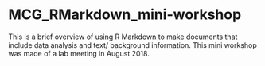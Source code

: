 # MCG_RMarkdown_mini-workshop
This is a brief overview of using R Markdown to make documents that include data analysis and text/ background information. This mini workshop was made of a lab meeting in August 2018.
